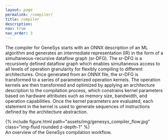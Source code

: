 ```yaml
---
layout: page
permalink: /compiler/
title: compiler
description: 
nav: true
nav_order: 3
---
```


The compiler for GeneSys starts with an ONNX description of an ML algorithm and generates an intermediate representation (IR) in the form of a simultaneous-recursive dataflow graph (sr-DFG).
The sr-DFG is a recursively defined dataflow graph which enables simultaneous access to all levels of operation granularity for flexibly compiling to different architectures.
Once generated from an ONNX file, the sr-DFG is transformed to a series of parameterized operation kernels.
The operation kernels are then transformed and optimized by applying an architecture description to the compilation process, which constrains kernel parameters based on hardware attributes such as memory size, bandwidth, and operation capabilities.
Once the kernel parameters are evaluated, each statement in the kernel is used to generate sequences of instructions defined by the architecture abstraction.

<div class="row mt-3">
    <div class="col-sm mt-3 mt-md-0">
        {% include figure.html path="assets/img/genesys_compiler_flow.jpg" class="img-fluid rounded z-depth-1" %}
    </div>
</div>
<div class="caption">
    An overview of the GeneSys compilation workflow. 
</div>
